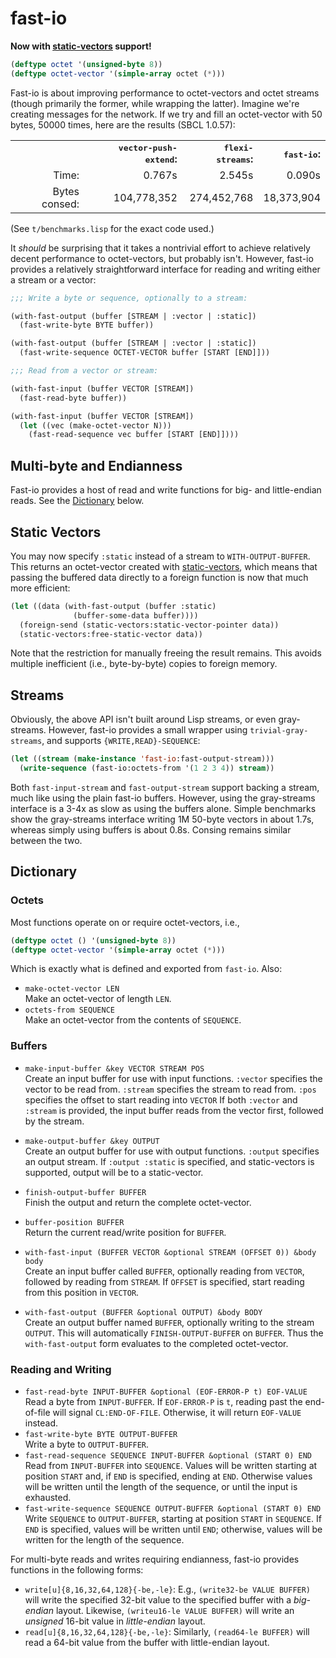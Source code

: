 # fast-io

**Now with
[static-vectors](https://github.com/sionescu/static-vectors)
support!**

```lisp
(deftype octet '(unsigned-byte 8))
(deftype octet-vector '(simple-array octet (*)))
```

Fast-io is about improving performance to octet-vectors and octet
streams (though primarily the former, while wrapping the latter).
Imagine we're creating messages for the network. If we try and fill an
octet-vector with 50 bytes, 50000 times, here are the results (SBCL
1.0.57):

<table>
<tr>
  <th></th>
  <th align=right><tt>vector-push-extend</tt>:</th>
  <th align=right><tt>flexi-streams</tt>:</th>
  <th align=right><tt>fast-io</tt>:</th>
</tr>
<tr>
  <td align=right>Time:</td>
  <td align=right>0.767s</td>
  <td align=right>2.545s</td>
  <td align=right>0.090s</td>
</tr>
<tr>
  <td align=right>Bytes consed:</td>
  <td align=right>104,778,352</td>
  <td align=right>274,452,768</td>  
  <td align=right>18,373,904</td>
</tr>
</table>

(See `t/benchmarks.lisp` for the exact code used.)

It *should* be surprising that it takes a nontrivial effort to achieve
relatively decent performance to octet-vectors, but probably isn't.
However, fast-io provides a relatively straightforward interface for
reading and writing either a stream or a vector:

```lisp
;;; Write a byte or sequence, optionally to a stream:

(with-fast-output (buffer [STREAM | :vector | :static])
  (fast-write-byte BYTE buffer))

(with-fast-output (buffer [STREAM | :vector | :static])
  (fast-write-sequence OCTET-VECTOR buffer [START [END]]))

;;; Read from a vector or stream:

(with-fast-input (buffer VECTOR [STREAM])
  (fast-read-byte buffer))

(with-fast-input (buffer VECTOR [STREAM])
  (let ((vec (make-octet-vector N)))
    (fast-read-sequence vec buffer [START [END]])))
```

## Multi-byte and Endianness

Fast-io provides a host of read and write functions for big- and little-endian reads.  See the [Dictionary](#reading-and-writing) below.

## Static Vectors

You may now specify `:static` instead of a stream to
`WITH-OUTPUT-BUFFER`.  This returns an octet-vector created with
[static-vectors](https://github.com/sionescu/static-vectors),
which means that passing the buffered data directly to a foreign
function is now that much more efficient:

```lisp
(let ((data (with-fast-output (buffer :static)
              (buffer-some-data buffer))))
  (foreign-send (static-vectors:static-vector-pointer data))
  (static-vectors:free-static-vector data))
```

Note that the restriction for manually freeing the result remains.
This avoids multiple inefficient (i.e., byte-by-byte) copies to
foreign memory.

## Streams

Obviously, the above API isn't built around Lisp streams, or even
gray-streams.  However, fast-io provides a small wrapper using
`trivial-gray-streams`, and supports `{WRITE,READ}-SEQUENCE`:

```lisp
(let ((stream (make-instance 'fast-io:fast-output-stream)))
  (write-sequence (fast-io:octets-from '(1 2 3 4)) stream))
```

Both `fast-input-stream` and `fast-output-stream` support backing a
stream, much like using the plain fast-io buffers.  However, using the
gray-streams interface is a 3-4x as slow as using the buffers alone.
Simple benchmarks show the gray-streams interface writing 1M 50-byte
vectors in about 1.7s, whereas simply using buffers is about 0.8s.
Consing remains similar between the two.

## Dictionary

### Octets

Most functions operate on or require octet-vectors, i.e.,

```lisp
(deftype octet () '(unsigned-byte 8))
(deftype octet-vector '(simple-array octet (*)))
```

Which is exactly what is defined and exported from `fast-io`.  Also:

* `make-octet-vector LEN`<br> Make an octet-vector of length `LEN`.
* `octets-from SEQUENCE`<br> Make an octet-vector from the contents of `SEQUENCE`.

### Buffers

* `make-input-buffer &key VECTOR STREAM POS`<br> Create an input buffer for use with input functions.  `:vector` specifies the vector to be read from.  `:stream` specifies the stream to read from.  `:pos` specifies the offset to start reading into `VECTOR` If both `:vector` and `:stream` is provided, the input buffer reads from the vector first, followed by the stream.
* `make-output-buffer &key OUTPUT`<br> Create an output buffer for use with output functions. `:output` specifies an output stream.  If `:output :static` is specified, and static-vectors is supported, output will be to a static-vector.
* `finish-output-buffer BUFFER`<br> Finish the output and return the complete octet-vector.
* `buffer-position BUFFER`<br> Return the current read/write position for `BUFFER`.

* `with-fast-input (BUFFER VECTOR &optional STREAM (OFFSET 0)) &body body`<br> Create an input buffer called `BUFFER`, optionally reading from `VECTOR`, followed by reading from `STREAM`.  If `OFFSET` is specified, start reading from this position in `VECTOR`.
* `with-fast-output (BUFFER &optional OUTPUT) &body BODY`<br> Create an output buffer named `BUFFER`, optionally writing to the stream `OUTPUT`.  This will automatically `FINISH-OUTPUT-BUFFER` on `BUFFER`.  Thus the `with-fast-output` form evaluates to the completed octet-vector.

### Reading and Writing

* `fast-read-byte INPUT-BUFFER &optional (EOF-ERROR-P t) EOF-VALUE`<br> Read a byte from `INPUT-BUFFER`.  If `EOF-ERROR-P` is `t`, reading past the end-of-file will signal `CL:END-OF-FILE`.  Otherwise, it will return `EOF-VALUE` instead.
* `fast-write-byte BYTE OUTPUT-BUFFER`<br> Write a byte to `OUTPUT-BUFFER`.
* `fast-read-sequence SEQUENCE INPUT-BUFFER &optional (START 0) END`<br> Read from `INPUT-BUFFER` into `SEQUENCE`.  Values will be written starting at position `START` and, if `END` is specified, ending at `END`.  Otherwise values will be written until the length of the sequence, or until the input is exhausted.
* `fast-write-sequence SEQUENCE OUTPUT-BUFFER &optional (START 0) END`<br> Write `SEQUENCE` to `OUTPUT-BUFFER`, starting at position `START` in `SEQUENCE`.  If `END` is specified, values will be written until `END`; otherwise, values will be written for the length of the sequence.

For multi-byte reads and writes requiring endianness, fast-io provides functions in the following forms:

* `write[u]{8,16,32,64,128}{-be,-le}`: E.g., `(write32-be VALUE BUFFER)` will write the specified 32-bit value to the specified buffer with a *big-endian* layout.  Likewise, `(writeu16-le VALUE BUFFER)` will write an *unsigned* 16-bit value in *little-endian* layout.
* `read[u]{8,16,32,64,128}{-be,-le}`: Similarly, `(read64-le BUFFER)` will read a 64-bit value from the buffer with little-endian layout.
